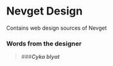 # Nevget Design
Contains web design sources of Nevget

### Words from the designer
> ###**_Cyka blyat_**
